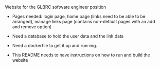 Website for the GLBRC software engineer position

- Pages needed: login page, home page (links need to be able to be arranged), manage links page (contains non-default pages with an add and remove option)

- Need a database to hold the user data and the link data

- Need a dockerfile to get it up and running.

- This README needs to have instructions on how to run and build the website
